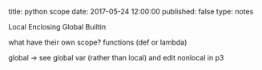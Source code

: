 title: python scope
date: 2017-05-24 12:00:00
published: false
type: notes

Local 
Enclosing
Global
Builtin

what have their own scope?
functions (def or lambda)


global -> see global var (rather than local) and edit
nonlocal in p3
